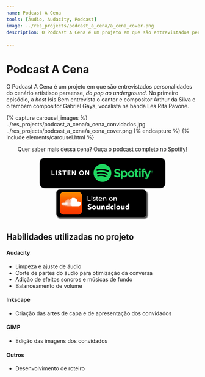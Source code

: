 ```yaml
---
name: Podcast A Cena
tools: [Áudio, Audacity, Podcast]
image: ../res_projects/podcast_a_cena/a_cena_cover.png
description: O Podcast A Cena é um projeto em que são entrevistados personalidades do cenário artístisco paraense, do pop ao underground.

---
```


# Podcast A Cena

O Podcast A Cena é um projeto em que são entrevistados personalidades do cenário artístisco paraense, _do pop ao underground_. No primeiro episódio, a _host_ Isis Bem entrevista o cantor e compositor Arthur da Silva e o também compositor Gabriel Gaya, vocalista na banda Les Rita Pavone. 


{% capture carousel_images %}
../res_projects/podcast_a_cena/a_cena_convidados.jpg
../res_projects/podcast_a_cena/a_cena_cover.png
{% endcapture %}
{% include elements/carousel.html %}

<!--- ![a_cena](../res_projects/podcast_a_cena/a_cena_convidados.jpg) --->

<!--- ![a_cena](https://i1.sndcdn.com/artworks-0V50qZLmyP0a2Pva-P7WZCA-t500x500.jpg) --->

<!--- Quer saber mais dessa cena? [Ouça o podcast completo no Spotify!](https://open.spotify.com/episode/04hvVIvF8Z80dPI0dmXTxt)
--->

<!---
[![Ouça no Spotify](../res_projects/podcast/listen_spotify.png)](https://open.spotify.com/episode/04hvVIvF8Z80dPI0dmXTxt)
[![Ouça no SoundCloud](../res_projects/podcast/listen_soundcloud.png)](https://soundcloud.com/user-587418137/a-cena-ep-1-les-rita-pavone)
--->

<p align=center>
Quer saber mais dessa cena? <a target="_blank" href="https://open.spotify.com/episode/04hvVIvF8Z80dPI0dmXTxt">Ouça o podcast completo no Spotify!</a>
</p>




<p align="center">
<a href="https://open.spotify.com/episode/04hvVIvF8Z80dPI0dmXTxt" target="_blank">
         <img alt="Ouça no Spotify" title="Ouça no Spotify" src="../res_projects/podcast/listen_spotify.png"></a> <a href="https://soundcloud.com/user-587418137/a-cena-ep-1-les-rita-pavone" target="_blank">
         <img alt="Ouça no SoundCloud" title="Ouça no SoundCloud" src="../res_projects/podcast/listen_soundcloud.png"></a>
</p>


## Habilidades utilizadas no projeto

#### **Audacity**
* Limpeza e ajuste de áudio
* Corte de partes do áudio para otimização da conversa
* Adição de efeitos sonoros e músicas de fundo
* Balanceamento de volume

#### **Inkscape**
* Criação das artes de capa e de apresentação dos convidados

#### **GIMP**
* Edição das imagens dos convidados

#### **Outros**
* Desenvolvimento de roteiro

<!---<p class="text-center">
{% include elements/button.html link="https://github.com/YoussefRaafatNasry/portfolYOU" text="Learn More" %}
</p>
--->